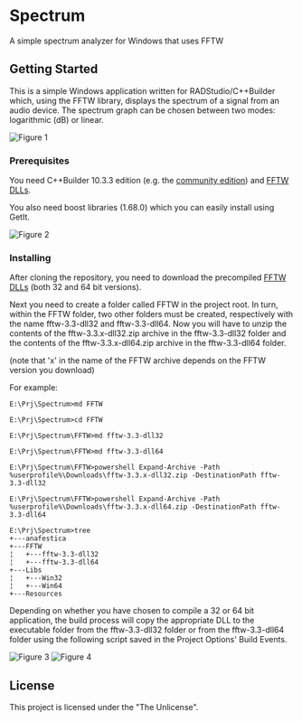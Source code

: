 # Spectrum

A simple spectrum analyzer for Windows that uses FFTW

## Getting Started

This is a simple Windows application written for RADStudio/C++Builder which, using the FFTW library, displays the spectrum of a signal from an audio device. The spectrum graph can be chosen between two modes: logarithmic (dB) or linear.

<img src="https://i.ibb.co/wMZTb4r/1-611-D020-B-2-C12-4839-8567-A7-E8-A650940-E.png" alt="Figure 1">

### Prerequisites

You need C++Builder 10.3.3 edition (e.g. the <a href="https://www.embarcadero.com/products/cbuilder/starter">community edition</a>) and <a href="http://fftw.org/install/windows.html">FFTW DLLs</a>.

You also need boost libraries (1.68.0) which you can easily install using GetIt.

<img src="https://i.ibb.co/FmPznnX/3-611-D020-B-2-C12-4839-8567-A7-E8-A650940-E.png" alt="Figure 2">

### Installing

After cloning the repository, you need to download the precompiled <a href="http://fftw.org/install/windows.html">FFTW DLLs</a> (both 32 and 64 bit versions).

Next you need to create a folder called FFTW in the project root. In turn, within the FFTW folder, two other folders must be created, respectively with the name fftw-3.3-dll32 and fftw-3.3-dll64. Now you will have to unzip the contents of the fftw-3.3.x-dll32.zip archive in the fftw-3.3-dll32 folder and the contents of the fftw-3.3.x-dll64.zip archive in the fftw-3.3-dll64 folder.

(note that 'x' in the name of the FFTW archive depends on the FFTW version you download)

For example:

```
E:\Prj\Spectrum>md FFTW

E:\Prj\Spectrum>cd FFTW

E:\Prj\Spectrum\FFTW>md fftw-3.3-dll32

E:\Prj\Spectrum\FFTW>md fftw-3.3-dll64

E:\Prj\Spectrum\FFTW>powershell Expand-Archive -Path %userprofile%\Downloads\fftw-3.3.x-dll32.zip -DestinationPath fftw-3.3-dll32

E:\Prj\Spectrum\FFTW>powershell Expand-Archive -Path %userprofile%\Downloads\fftw-3.3.x-dll64.zip -DestinationPath fftw-3.3-dll64

E:\Prj\Spectrum>tree
+---anafestica
+---FFTW
¦   +---fftw-3.3-dll32
¦   +---fftw-3.3-dll64
+---Libs
¦   +---Win32
¦   +---Win64
+---Resources
```

Depending on whether you have chosen to compile a 32 or 64 bit application, the build process will copy the appropriate DLL to the executable folder from the fftw-3.3-dll32 folder or from the fftw-3.3-dll64 folder using the following script saved in the Project Options' Build Events.

<img src="https://i.ibb.co/HHQspRB/4-611-D020-B-2-C12-4839-8567-A7-E8-A650940-E.png" alt="Figure 3">

<img src="https://i.ibb.co/FwFYxwP/2-611-D020-B-2-C12-4839-8567-A7-E8-A650940-E.png" alt="Figure 4">

## License

This project is licensed under the "The Unlicense".
